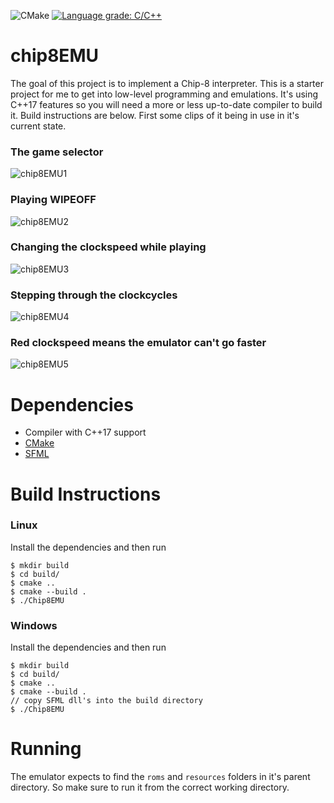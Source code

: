 ![CMake](https://github.com/jabra98/chip8EMU/workflows/CMake/badge.svg)
[![Language grade: C/C++](https://img.shields.io/lgtm/grade/cpp/g/jabra98/chip8EMU.svg?logo=lgtm&logoWidth=18)](https://lgtm.com/projects/g/jabra98/chip8EMU/context:cpp)

# chip8EMU
The goal of this project is to implement a Chip-8 interpreter. This is a starter project for me to get into low-level programming and emulations. It's using C++17 features so you will need a more or less up-to-date compiler to build it. Build instructions are below. 
First some clips of it being in use in it's current state.

### The game selector
![chip8EMU1](https://user-images.githubusercontent.com/34109209/79068709-36548180-7cc9-11ea-8205-3c5eea9a732a.gif)


### Playing WIPEOFF
![chip8EMU2](https://user-images.githubusercontent.com/34109209/79055105-88a28d80-7c4a-11ea-9040-13f0af89f284.gif)

### Changing the clockspeed while playing
![chip8EMU3](https://user-images.githubusercontent.com/34109209/79055106-893b2400-7c4a-11ea-83af-9a4dcdf40f95.gif)

### Stepping through the clockcycles
![chip8EMU4](https://user-images.githubusercontent.com/34109209/79055107-8a6c5100-7c4a-11ea-8b15-e68b2812e26d.gif)

### Red clockspeed means the emulator can't go faster
![chip8EMU5](https://user-images.githubusercontent.com/34109209/79055109-8b9d7e00-7c4a-11ea-8076-5a5dfb93a926.gif)

# Dependencies
- Compiler with C++17 support
- [CMake](https://cmake.org/)
- [SFML](https://www.sfml-dev.org/)

# Build Instructions
### Linux
Install the dependencies and then run
```console
$ mkdir build
$ cd build/
$ cmake ..
$ cmake --build .
$ ./Chip8EMU
```

### Windows
Install the dependencies and then run
```console
$ mkdir build
$ cd build/
$ cmake ..
$ cmake --build .
// copy SFML dll's into the build directory
$ ./Chip8EMU
```

# Running
The emulator expects to find the `roms` and `resources` folders in it's parent directory. So make sure to run it from the correct working directory.
